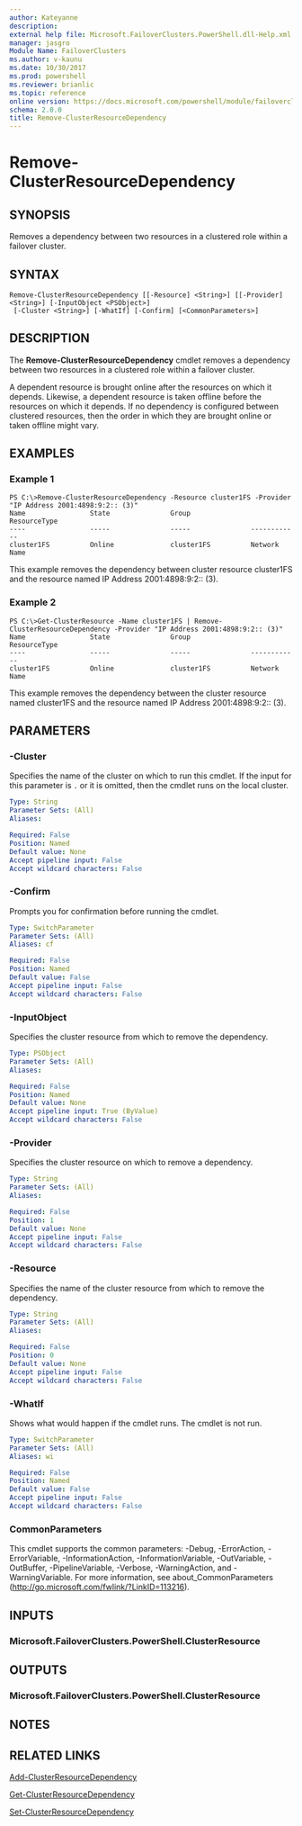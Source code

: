```yaml
---
author: Kateyanne
description: 
external help file: Microsoft.FailoverClusters.PowerShell.dll-Help.xml
manager: jasgro
Module Name: FailoverClusters
ms.author: v-kaunu
ms.date: 10/30/2017
ms.prod: powershell
ms.reviewer: brianlic
ms.topic: reference
online version: https://docs.microsoft.com/powershell/module/failoverclusters/remove-clusterresourcedependency?view=windowsserver2012r2-ps&wt.mc_id=ps-gethelp
schema: 2.0.0
title: Remove-ClusterResourceDependency
---
```


# Remove-ClusterResourceDependency

## SYNOPSIS
Removes a dependency between two resources in a clustered role within a failover cluster.

## SYNTAX

```
Remove-ClusterResourceDependency [[-Resource] <String>] [[-Provider] <String>] [-InputObject <PSObject>]
 [-Cluster <String>] [-WhatIf] [-Confirm] [<CommonParameters>]
```

## DESCRIPTION
The **Remove-ClusterResourceDependency** cmdlet removes a dependency between two resources in a clustered role within a failover cluster.

A dependent resource is brought online after the resources on which it depends.
Likewise, a dependent resource is taken offline before the resources on which it depends.
If no dependency is configured between clustered resources, then the order in which they are brought online or taken offline might vary.

## EXAMPLES

### Example 1
```
PS C:\>Remove-ClusterResourceDependency -Resource cluster1FS -Provider "IP Address 2001:4898:9:2:: (3)"
Name                State               Group               ResourceType 
----                -----               -----               ------------ 
cluster1FS          Online              cluster1FS          Network Name
```

This example removes the dependency between cluster resource cluster1FS and the resource named IP Address 2001:4898:9:2:: (3).

### Example 2
```
PS C:\>Get-ClusterResource -Name cluster1FS | Remove-ClusterResourceDependency -Provider "IP Address 2001:4898:9:2:: (3)"
Name                State               Group               ResourceType 
----                -----               -----               ------------ 
cluster1FS          Online              cluster1FS          Network Name
```

This example removes the dependency between the cluster resource named cluster1FS and the resource named IP Address 2001:4898:9:2:: (3).

## PARAMETERS

### -Cluster
Specifies the name of the cluster on which to run this cmdlet.
If the input for this parameter is `.` or it is omitted, then the cmdlet runs on the local cluster.

```yaml
Type: String
Parameter Sets: (All)
Aliases: 

Required: False
Position: Named
Default value: None
Accept pipeline input: False
Accept wildcard characters: False
```

### -Confirm
Prompts you for confirmation before running the cmdlet.

```yaml
Type: SwitchParameter
Parameter Sets: (All)
Aliases: cf

Required: False
Position: Named
Default value: False
Accept pipeline input: False
Accept wildcard characters: False
```

### -InputObject
Specifies the cluster resource from which to remove the dependency.

```yaml
Type: PSObject
Parameter Sets: (All)
Aliases: 

Required: False
Position: Named
Default value: None
Accept pipeline input: True (ByValue)
Accept wildcard characters: False
```

### -Provider
Specifies the cluster resource on which to remove a dependency.

```yaml
Type: String
Parameter Sets: (All)
Aliases: 

Required: False
Position: 1
Default value: None
Accept pipeline input: False
Accept wildcard characters: False
```

### -Resource
Specifies the name of the cluster resource from which to remove the dependency.

```yaml
Type: String
Parameter Sets: (All)
Aliases: 

Required: False
Position: 0
Default value: None
Accept pipeline input: False
Accept wildcard characters: False
```

### -WhatIf
Shows what would happen if the cmdlet runs.
The cmdlet is not run.

```yaml
Type: SwitchParameter
Parameter Sets: (All)
Aliases: wi

Required: False
Position: Named
Default value: False
Accept pipeline input: False
Accept wildcard characters: False
```

### CommonParameters
This cmdlet supports the common parameters: -Debug, -ErrorAction, -ErrorVariable, -InformationAction, -InformationVariable, -OutVariable, -OutBuffer, -PipelineVariable, -Verbose, -WarningAction, and -WarningVariable. For more information, see about_CommonParameters (http://go.microsoft.com/fwlink/?LinkID=113216).

## INPUTS

### Microsoft.FailoverClusters.PowerShell.ClusterResource

## OUTPUTS

### Microsoft.FailoverClusters.PowerShell.ClusterResource

## NOTES

## RELATED LINKS

[Add-ClusterResourceDependency](./Add-ClusterResourceDependency.md)

[Get-ClusterResourceDependency](./Get-ClusterResourceDependency.md)

[Set-ClusterResourceDependency](./Set-ClusterResourceDependency.md)

